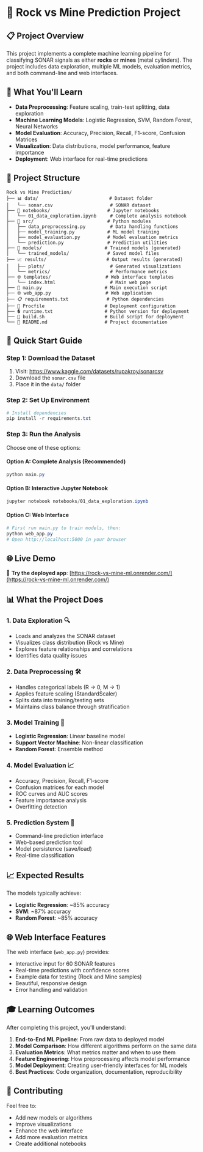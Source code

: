 # 🚀 Rock vs Mine Prediction Project

## 📋 Project Overview

This project implements a complete machine learning pipeline for classifying SONAR signals as either **rocks** or **mines** (metal cylinders). The project includes data exploration, multiple ML models, evaluation metrics, and both command-line and web interfaces.

## 🎯 What You'll Learn

- **Data Preprocessing**: Feature scaling, train-test splitting, data exploration
- **Machine Learning Models**: Logistic Regression, SVM, Random Forest, Neural Networks
- **Model Evaluation**: Accuracy, Precision, Recall, F1-score, Confusion Matrices
- **Visualization**: Data distributions, model performance, feature importance
- **Deployment**: Web interface for real-time predictions

## 📁 Project Structure

```
Rock vs Mine Prediction/
├── 📊 data/                          # Dataset folder
│   └── sonar.csv                     # SONAR dataset
├── 📓 notebooks/                     # Jupyter notebooks
│   └── 01_data_exploration.ipynb     # Complete analysis notebook
├── 🐍 src/                           # Python modules
│   ├── data_preprocessing.py         # Data handling functions
│   ├── model_training.py            # ML model training
│   ├── model_evaluation.py          # Model evaluation metrics
│   └── prediction.py                # Prediction utilities
├── 🤖 models/                       # Trained models (generated)
│   └── trained_models/              # Saved model files
├── 📈 results/                      # Output results (generated)
│   ├── plots/                        # Generated visualizations
│   └── metrics/                      # Performance metrics
├── 🌐 templates/                    # Web interface templates
│   └── index.html                    # Main web page
├── 📄 main.py                       # Main execution script
├── 🌐 web_app.py                    # Web application
├── 📋 requirements.txt              # Python dependencies
├── 🚀 Procfile                      # Deployment configuration
├── � runtime.txt                   # Python version for deployment
├── 🔧 build.sh                      # Build script for deployment
└── 📖 README.md                     # Project documentation
```

## 🚀 Quick Start Guide

### Step 1: Download the Dataset
1. Visit: https://www.kaggle.com/datasets/rupakroy/sonarcsv
2. Download the `sonar.csv` file
3. Place it in the `data/` folder

### Step 2: Set Up Environment
```powershell
# Install dependencies
pip install -r requirements.txt
```

### Step 3: Run the Analysis
Choose one of these options:

#### Option A: Complete Analysis (Recommended)
```powershell
python main.py
```

#### Option B: Interactive Jupyter Notebook
```powershell
jupyter notebook notebooks/01_data_exploration.ipynb
```

#### Option C: Web Interface
```powershell
# First run main.py to train models, then:
python web_app.py
# Open http://localhost:5000 in your browser
```

## 🌐 Live Demo

🔗 **Try the deployed app**: [https://rock-vs-mine-ml.onrender.com/](https://rock-vs-mine-ml.onrender.com/)

## 📊 What the Project Does

### 1. **Data Exploration** 🔍
- Loads and analyzes the SONAR dataset
- Visualizes class distribution (Rock vs Mine)
- Explores feature relationships and correlations
- Identifies data quality issues

### 2. **Data Preprocessing** 🛠️
- Handles categorical labels (R → 0, M → 1)
- Applies feature scaling (StandardScaler)
- Splits data into training/testing sets
- Maintains class balance through stratification

### 3. **Model Training** 🤖
- **Logistic Regression**: Linear baseline model
- **Support Vector Machine**: Non-linear classification
- **Random Forest**: Ensemble method

### 4. **Model Evaluation** 📈
- Accuracy, Precision, Recall, F1-score
- Confusion matrices for each model
- ROC curves and AUC scores
- Feature importance analysis
- Overfitting detection

### 5. **Prediction System** 🔮
- Command-line prediction interface
- Web-based prediction tool
- Model persistence (save/load)
- Real-time classification

## 📈 Expected Results

The models typically achieve:
- **Logistic Regression**: ~85% accuracy
- **SVM**: ~87% accuracy
- **Random Forest**: ~85% accuracy

## 🌐 Web Interface Features

The web interface (`web_app.py`) provides:
- Interactive input for 60 SONAR features
- Real-time predictions with confidence scores
- Example data for testing (Rock and Mine samples)
- Beautiful, responsive design
- Error handling and validation

## 🎓 Learning Outcomes

After completing this project, you'll understand:

1. **End-to-End ML Pipeline**: From raw data to deployed model
2. **Model Comparison**: How different algorithms perform on the same data
3. **Evaluation Metrics**: What metrics matter and when to use them
4. **Feature Engineering**: How preprocessing affects model performance
5. **Model Deployment**: Creating user-friendly interfaces for ML models
6. **Best Practices**: Code organization, documentation, reproducibility

## 🤝 Contributing

Feel free to:
- Add new models or algorithms
- Improve visualizations
- Enhance the web interface
- Add more evaluation metrics
- Create additional notebooks